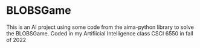 # BLOBSGame
This is an AI project using some code from the aima-python library to solve the BLOBSGame. Coded in my Artifiicial Intelligence class CSCI 6550 in fall of 2022
